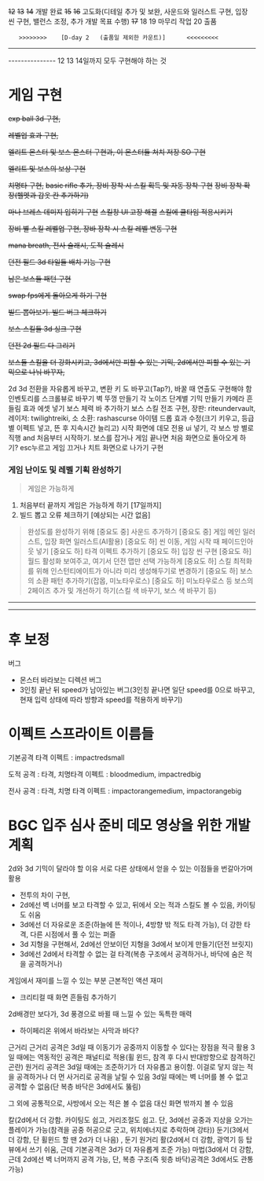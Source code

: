 ﻿~~12~~ ~~13~~ ~~14~~      개발 완료
~~15~~ ~~16~~         고도화(디테일 추가 및 보완, 사운드와 일러스트 구현, 입장 씬 구현, 밸런스 조정, 추가 개발 목표 수행)
~~17~~ 18 19      마무리 작업
20            출품

       >>>>>>>>    [D-day 2   (출품일 제외한 카운트)]      <<<<<<<<<

---------------
--------------- 12 13 14일까지 모두 구현해야 하는 것
# 게임 구현

~~exp ball 3d 구현,~~

~~레벨업 효과 구현,~~

~~엘리트 몬스터 및 보스 몬스터 구현과, 이 몬스터들 처치 저장 SO 구현~~

~~엘리트 및 보스의 보상 구현~~

~~치명타 구현,~~
~~basic rifle 추가, 장비 장착 시 스킬 획득 및 자동 장착 구현~~
~~장비 장착 확장(헬멧과 갑옷 칸 추가하기)~~

~~마나 브레스 데미지 입히기 구현~~
~~스킬창 UI 고장 해결~~
~~스킬에 쿨타임 적용시키기~~

~~장비 별 스킬 레벨업 구현, 장바 장착 시 스킬 레벨 변동 구현~~

~~mana breath, 전사 슬래시, 도적 슬레시~~

~~던전 필드 3d 타일들 배치 기능 구현~~

~~남은 보스들 패턴 구현~~

~~swap fps에게 돌아오게 하기 구현~~

~~빌드 뽑아보기. 빌드 버그 체크하기~~

~~보스 스킬들 3d 싱크 구현~~

~~던전 2d 필드 다 그리기~~

~~보스들 스킬을 더 강화시키고, 3d에서만 피할 수 있는 기믹, 2d에서만 피할 수 있는 기믹으로 나눠 바꾸자,~~

2d 3d 전환을 자유롭게 바꾸고, 변환 키 도 바꾸고(Tap?), 바꿀 때 연출도 구현해야 함
인벤토리를 스크롤뷰로 바꾸기
벽 뚜껑 만들기
각 노이즈 단계별 기믹 만들기
카메라 흔들림 효과 에셋 넣기
보스 체력 바 추가하기
보스 스킬 전조 구현, 장판: riteundervault, 레이저: twilightreiki, 소 소환: rashascurse
아이템 드롭 효과 수정(크기 키우고, 등급별 이펙트 넣고, 뜬 후 지속시간 늘리고)
시작 화면에 데모 전용 ui 넣기, 각 보스 방 별로 직행 and 처음부터 시작하기.
보스를 잡거나 게임 끝나면 처음 화면으로 돌아오게 하기? esc누르고 게임 끄거나 치트 화면으로 나가기 구현


### 게임 난이도 및 레벨 기획 완성하기

> 게임은 가능하게
1. 처음부터 끝까지 게임은 가능하게 하기 [17일까지]
2. 빌드 뽑고 오류 체크하기 [예상되는 시간 없음]

> 완성도를 완성하기 위해
[중요도 중] 사운드 추가하기
[중요도 중] 게임 메인 일러스트, 입장 화면 일러스트(AI활용)
[중요도 하] 씬 이동, 게임 시작 때 페이드인아웃 넣기
[중요도 하] 타격 이펙트 추가하기
[중요도 하] 입장 씬 구현
[중요도 하] 월드 활성화 보여주고, 여기서 던전 맵만 선택 가능하게
[중요도 하] 스킬 최적화를 위해 인스턴티에이트가 아니라 미리 생성해두기로 변경하기
[중요도 하] 보스의 소환 패턴 추가하기(잡몹, 미노타우로스)
[중요도 하] 미노타우로스 등 보스의 2페이즈 추가 및 개선하기 하기(스킬 색 바꾸기, 보스 색 바꾸기 등)

---------------
---------------

# 후 보정

버그
* 몬스터 바라보는 디렉션 버그
* 3인칭 끝난 뒤 speed가 남아있는 버그(3인칭 끝나면 일단 speed를 0으로 바꾸고, 현재 입력 상태에 따라 방향과 speed를 적용하게 바꾸기)

# 이펙트 스프라이트 이름들
기본공격 타격 이펙트 : impactredsmall

도적 공격 : 타격, 치명타격 이펙트 : bloodmedium, impactredbig

전사 공격 : 타격, 치명 타격 이펙트 : impactorangemedium, impactorangebig


# BGC 입주 심사 준비 데모 영상을 위한 개발 계획

2d와 3d 기믹이 달라야 할 이유
  서로 다른 상태에서 얻을 수 있는 이점들을 번갈아가며 활용
* 전투의 차이 구현,
* 2d에선 벽 너머를 보고 타격할 수 있고, 뒤에서 오는 적과 스킬도 볼 수 있음, 카이팅도 쉬움
* 3d에선 더 자유로운 조준(하늘에 뜬 적이나, 4방향 밖 적도 타격 가능), 더 강한 타격,
  다른 시점에서 풀 수 있는 퍼즐
* 3d 지형을 구현해서, 2d에선 안보이던 지형을 3d에서 보이게 만들기(던전 브릿지)
* 3d에선 2d에서 타격할 수 없는 걸 타격(복층 구조에서 공격하거나, 바닥에 숨은 적을 공격하거나)

게임에서 재미를 느낄 수 있는 부분
  근본적인 액션 재미
* 크리티컬 때 화면 흔들림 추가하기

2d배경만 보다가, 3d 풍경으로 바뀔 때 느낄 수 있는 독특한 매력
* 하이페리온 위에서 바라보는 사막과 바다?

근거리
근거리 공격은
    3d일 때 이동기가 공중까지 이동할 수 있다는 장점을 적극 활용
    3일 때에는 역동적인 공격은 패널티로 적용(휠 윈드, 참격 후 다시 반대방향으로 참격하긴 곤란)
원거리 공격은
    3d일 때에는 조준하기가 더 자유롭고 용이함. 이걸로 닿지 않는 적을 공격하거나 더 먼 사거리로 공격을 날릴 수 있음
    3d일 때에는 벽 너머를 볼 수 없고 공격할 수 없음(단 복층 바닥은 3d에서도 뚫림)

그 외에 공통적으로,
    사방에서 오는 적은 볼 수 없음
    대신 화면 밖까지 볼 수 있음

칼(2d에서 더 강함. 카이팅도 쉽고, 거리조절도 쉽고. 단, 3d에선 공중과 지상을 오가는 플레이가 가능(참격을 공중 허공으로 긋고, 위치에너지로 추락하며 강타))
둔기(3에서 더 강함, 단 휠윈드 할 땐 2d가 더 나음)
, 둔기
원거리
활(2d에서 더 강함, 광역기 등 탑뷰에서 쓰기 쉬움, 근데 기본공격은 3d가 더 자유롭게 조준 가능)
마법(3d에서 더 강함, 근데 2d에선 벽 너머까지 공격 가능, 단, 복층 구조(즉 윗층 바닥)공격은 3d에서도 관통 가능)




















